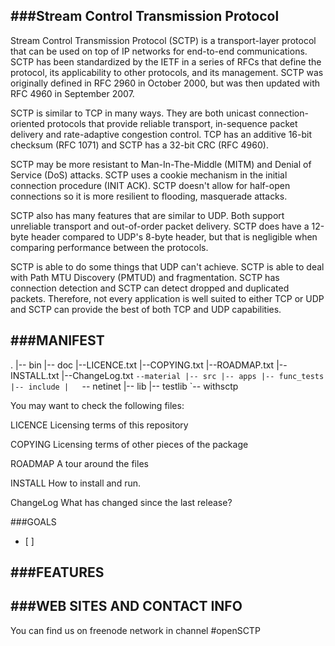 ###Stream Control Transmission Protocol
----------

Stream Control Transmission Protocol (SCTP) is a transport-layer protocol 
that can be used on top of IP networks for end-to-end communications. 
SCTP has been standardized by the IETF in a series of RFCs that define the protocol, 
its applicability to other protocols, and its management. 
SCTP was originally defined in RFC 2960 in October 2000, 
but was then updated with RFC 4960 in September 2007.

SCTP is similar to TCP in many ways. They are both unicast 
connection-oriented protocols that provide reliable transport, 
in-sequence packet delivery and rate-adaptive congestion control.
TCP has an additive 16-bit checksum (RFC 1071) 
and SCTP has a 32-bit CRC (RFC 4960).

SCTP may be more resistant to Man-In-The-Middle (MITM) 
and Denial of Service (DoS) attacks. SCTP uses a cookie 
mechanism in the initial connection procedure (INIT ACK). 
SCTP doesn't allow for half-open connections so it is 
more resilient to flooding, masquerade attacks.

SCTP also has many features that are similar to UDP. 
Both support unreliable transport and out-of-order packet 
delivery. SCTP does have a 12-byte header compared to 
UDP's 8-byte header, but that is negligible when 
comparing performance between the protocols.

SCTP is able to do some things that UDP can't achieve. 
SCTP is able to deal with Path MTU Discovery (PMTUD) 
and fragmentation. SCTP has connection detection and 
SCTP can detect dropped and duplicated packets. Therefore, 
not every application is well suited to either TCP or UDP 
and SCTP can provide the best of both TCP and UDP capabilities.

###MANIFEST
--------
.
|-- bin
|-- doc
    |--LICENCE.txt
    |--COPYING.txt
    |--ROADMAP.txt
    |--INSTALL.txt
    |--ChangeLog.txt
    `--material
|-- src
    |-- apps
    |-- func_tests
    |-- include
    |   `-- netinet
    |-- lib
    |-- testlib
    `-- withsctp

You may want to check the following files:

LICENCE	  Licensing terms of this repository

COPYING		Licensing terms of other pieces of the package

ROADMAP		A tour around the files

INSTALL   How to install and run.

ChangeLog	What has changed since the last release?


###GOALS
- [ ]

###FEATURES
-----------

###WEB SITES AND CONTACT INFO
---------------------------
You can find us on freenode network in channel #openSCTP
